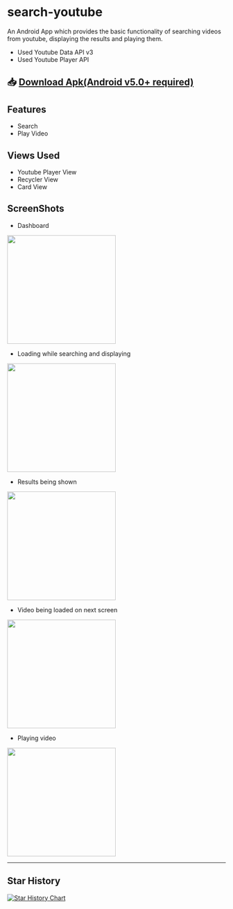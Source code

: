 # search-youtube
An Android App which provides the basic functionality of searching videos from youtube, displaying the results and playing them.

- Used Youtube Data API v3
- Used Youtube Player API 

## :inbox_tray: [Download Apk(Android v5.0+ required)](https://github.com/abhi5658/search-youtube/raw/master/Search%20Youtube.apk)

## Features
- Search
- Play Video

## Views Used
- Youtube Player View
- Recycler View
- Card View

## ScreenShots

- Dashboard

<img src="https://github.com/abhi5658/search-youtube/raw/master/screenshots/dashboard.png" width="250">

- Loading while searching and displaying

<img src="https://github.com/abhi5658/search-youtube/raw/master/screenshots/loading.png" width="250">

- Results being shown

<img src="https://github.com/abhi5658/search-youtube/raw/master/screenshots/results.png" width="250">

- Video being loaded on next screen

<img src="https://github.com/abhi5658/search-youtube/raw/master/screenshots/loadingVideo.png" width="250">

- Playing video

<img src="https://github.com/abhi5658/search-youtube/raw/master/screenshots/playingVideo.png" width="250">


____
## Star History

[![Star History Chart](https://api.star-history.com/svg?repos=abhi5658/search-youtube&type=Date)](https://star-history.com/#abhi5658/search-youtube&Date)

